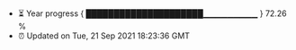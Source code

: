 - ⏳ Year progress { █████████████████████▁▁▁▁▁▁▁▁▁ } 72.26 %
- ⏰ Updated on Tue, 21 Sep 2021 18:23:36 GMT

